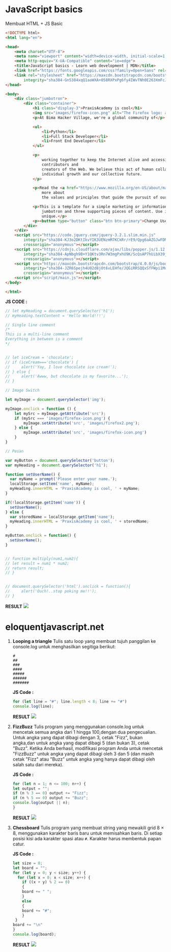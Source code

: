 
# JavaScript basics
Membuat HTML + JS Basic

```HTML
<!DOCTYPE html>
<html lang="en">

<head>
    <meta charset="UTF-8">
    <meta name="viewport" content="width=device-width, initial-scale=1, shrink-to-fit=no">
    <meta http-equiv="X-UA-Compatible" content="ie=edge">
    <title>JavaScript basics - Learn web development | MDN</title>
    <link href="https://fonts.googleapis.com/css?family=Open+Sans" rel="stylesheet" type="text/css">
    <link rel="stylesheet" href="https://maxcdn.bootstrapcdn.com/bootstrap/4.0.0/css/bootstrap.min.css"
        integrity="sha384-Gn5384xqQ1aoWXA+058RXPxPg6fy4IWvTNh0E263XmFcJlSAwiGgFAW/dAiS6JXm" crossorigin="anonymous">
</head>

<body>
    <div class="jumbotron">
        <div class="container">
            <h1 class="display-3">PraxisAcademy is cool</h1>
            <img src="images/firefox-icon.png" alt="The Firefox logo: a flaming fox surrounding the Earth." class="img-fluid">
            <p>At Bima Hacker Village, we're a global community of</p>

            <ul>
                <li>Python</li>
                <li>Full Stack Developer</li>
                <li>Front End Developer</li>
            </ul>

            <p>
                working together to keep the Internet alive and accessible, so people worldwide can be informed
                contributors and
                creators of the Web. We believe this act of human collaboration across an open platform is essential to
                individual growth and our collective future.
            </p>

            <p>Read the <a href="https://www.mozilla.org/en-US/about/manifesto/">Mozilla Manifesto</a> to learn even
                more about
                the values and principles that guide the pursuit of our mission.</p>

            <p>This is a template for a simple marketing or informational website. It includes a large callout called a
                jumbotron and three supporting pieces of content. Use it as a starting point to create something more
                unique.</p>
            <p><button type="button" class="btn btn-primary">Change User</button></p>
        </div>
    </div>
    <script src="https://code.jquery.com/jquery-3.2.1.slim.min.js"
        integrity="sha384-KJ3o2DKtIkvYIK3UENzmM7KCkRr/rE9/Qpg6aAZGJwFDMVNA/GpGFF93hXpG5KkN"
        crossorigin="anonymous"></script>
    <script src="https://cdnjs.cloudflare.com/ajax/libs/popper.js/1.12.9/umd/popper.min.js"
        integrity="sha384-ApNbgh9B+Y1QKtv3Rn7W3mgPxhU9K/ScQsAP7hUibX39j7fakFPskvXusvfa0b4Q"
        crossorigin="anonymous"></script>
    <script src="https://maxcdn.bootstrapcdn.com/bootstrap/4.0.0/js/bootstrap.min.js"
        integrity="sha384-JZR6Spejh4U02d8jOt6vLEHfe/JQGiRRSQQxSfFWpi1MquVdAyjUar5+76PVCmYl"
        crossorigin="anonymous"></script>
    <script src="script/main.js"></script>
</body>

</html>
```

**JS CODE :**
```javascript
// let myHeading = document.querySelector('h1');
// myHeading.textContent = 'Hello World!!!';

// Single line comment
/*
This is a multi-line comment
Everything in between is a comment
*/


// let iceCream = 'chocolate';
// if (iceCream==='chocolate') {
//     alert('Yay, I love chocolate ice cream!');
// } else {
//     alert('Awww, but chocolate is my favorite...');
// }

// Image Switch

let myImage = document.querySelector('img');

myImage.onclick = function () {
    let mySrc = myImage.getAttribute('src');
    if (mySrc === 'images/firefox-icon.png') {
        myImage.setAttribute('src', 'images/firefox2.png');
    } else {
        myImage.setAttribute('src', 'images/firefox-icon.png')
    }
}

// Pesan

var myButton = document.querySelector('button');
var myHeading = document.querySelector('h1');

function setUserName() {
  var myName = prompt('Please enter your name.');
  localStorage.setItem('name', myName);
  myHeading.innerHTML = 'PraxisAcademy is cool, ' + myName;
}

if(!localStorage.getItem('name')) {
  setUserName();
} else {
  var storedName = localStorage.getItem('name');
  myHeading.innerHTML = 'PraxisAcademy is cool, ' + storedName;
}

myButton.onclick = function() {
  setUserName();
}


// function multiply(num1,num2){
// let result = num1 * num2;
// return result;
// }


// document.querySelector('html').onclick = function(){
//     alert('Ouch!..stop poking me!!');
// }
```

**RESULT**
![](https://github.com/hijrahsaputra/images/blob/master/basic.png)

# eloquentjavascript.net

 1. **Looping a triangle**
	  Tulis satu loop yang membuat tujuh panggilan ke console.log untuk menghasilkan segitiga berikut:
    ``` 
    #
    ##
    ###
    ####
    #####
    ######
    ####### 
    
    ```
    **JS Code :** 
    ```javascript
    for (let line = "#"; line.length < 8; line += "#")
    console.log(line);
    ```
    **RESULT**
    ![](https://github.com/hijrahsaputra/images/blob/master/triangle.png)
    
 2. **FizzBuzz**
	  Tulis program yang menggunakan console.log untuk mencetak semua angka dari 1 hingga 100,dengan dua pengecualian. 
    Untuk angka yang dapat dibagi dengan 3, cetak "Fizz", bukan angka,dan untuk angka yang dapat dibagi 5 (dan bukan 3), 
    cetak "Buzz". Ketika Anda berhasil, modifikasi program Anda untuk mencetak "FizzBuzz" untuk angka yang dapat dibagi 
    oleh 3 dan 5 (dan masih cetak "Fizz" atau "Buzz" untuk angka yang hanya dapat dibagi oleh salah satu dari mereka).
  
    **JS Code :** 
    ```javascript
    for (let n = 1; n <= 100; n++) {
    let output = "";
    if (n % 3 == 0) output += "Fizz";
    if (n % 5 == 0) output += "Buzz";
    console.log(output || n);
    }
    ```
    **RESULT**
    ![](https://github.com/hijrahsaputra/images/blob/master/buzz.png)
    
 3. **Chessboard**
    Tulis program yang membuat string yang mewakili grid 8 × 8, menggunakan karakter baris baru untuk memisahkan baris. 
    Di setiap posisi kisi ada karakter spasi atau `#`. Karakter harus membentuk papan catur.
    
    **JS Code :**
    ```javascript
    let size = 8;
    let board = "";
    for (let y = 0; y < size; y++) {
      for (let x = 0; x < size; x++) {
        if ((x + y) % 2 == 0)
        { 
        board += " ";
        } 
        else 
        {
        board += "#";
        }
     } 
    board += "\n" 
    } 
    console.log(board);
    ```
    
    **RESULT**
    ![](https://github.com/hijrahsaputra/images/blob/master/chesse.png)
   
